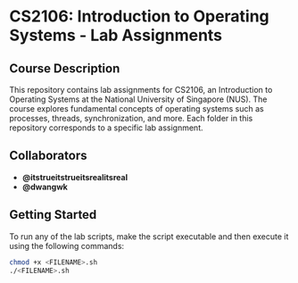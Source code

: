 # CS2106: Introduction to Operating Systems - Lab Assignments

## Course Description
This repository contains lab assignments for CS2106, an Introduction to Operating Systems at the National University of Singapore (NUS). The course explores fundamental concepts of operating systems such as processes, threads, synchronization, and more. Each folder in this repository corresponds to a specific lab assignment.

## Collaborators
- **@itstrueitstrueitsrealitsreal**
- **@dwangwk**

## Getting Started
To run any of the lab scripts, make the script executable and then execute it using the following commands:

```bash
chmod +x <FILENAME>.sh
./<FILENAME>.sh
